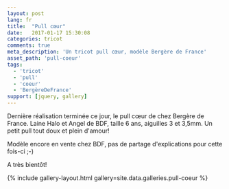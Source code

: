 ```yaml
---
layout: post
lang: fr
title:  "Pull cœur"
date:   2017-01-17 15:30:08
categories: tricot
comments: true
meta_description: 'Un tricot pull cœur, modèle Bergère de France'
asset_path: 'pull-coeur'
tags:
  - 'tricot'
  - 'pull'
  - 'coeur'
  - 'BergèreDeFrance'
support: [jquery, gallery]
---
```


Dernière réalisation terminée ce jour, le pull cœur de chez Bergère de France. Laine Halo et Angel de BDF, taille 6 ans, aiguilles 3 et 3,5mm.
Un petit pull tout doux et plein d'amour!

Modèle encore en vente chez BDF, pas de partage d'explications pour cette fois-ci ;-)

A très bientôt!

{% include gallery-layout.html gallery=site.data.galleries.pull-coeur %}

